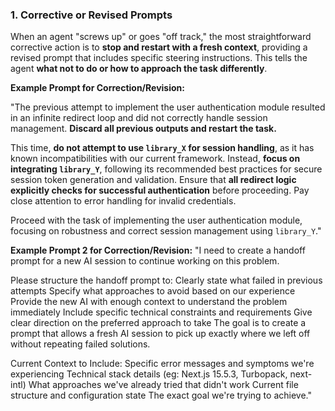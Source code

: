 
### 1. Corrective or Revised Prompts

When an agent "screws up" or goes "off track," the most straightforward corrective action is to **stop and restart with a fresh context**, providing a revised prompt that includes specific steering instructions. This tells the agent **what not to do or how to approach the task differently**.

**Example Prompt for Correction/Revision:**

"The previous attempt to implement the user authentication module resulted in an infinite redirect loop and did not correctly handle session management. **Discard all previous outputs and restart the task.**

This time, **do not attempt to use `library_X` for session handling**, as it has known incompatibilities with our current framework. Instead, **focus on integrating `library_Y`**, following its recommended best practices for secure session token generation and validation. Ensure that **all redirect logic explicitly checks for successful authentication** before proceeding. Pay close attention to error handling for invalid credentials.

Proceed with the task of implementing the user authentication module, focusing on robustness and correct session management using `library_Y`."

**Example Prompt 2 for Correction/Revision:**
"I need to create a handoff prompt for a new AI session to continue working on this problem. 

Please structure the handoff prompt to:
Clearly state what failed in previous attempts
Specify what approaches to avoid based on our experience
Provide the new AI with enough context to understand the problem immediately
Include specific technical constraints and requirements
Give clear direction on the preferred approach to take
The goal is to create a prompt that allows a fresh AI session to pick up exactly where we left off without repeating failed solutions.

Current Context to Include:
Specific error messages and symptoms we're experiencing
Technical stack details (eg: Next.js 15.5.3, Turbopack, next-intl)
What approaches we've already tried that didn't work
Current file structure and configuration state
The exact goal we're trying to achieve."